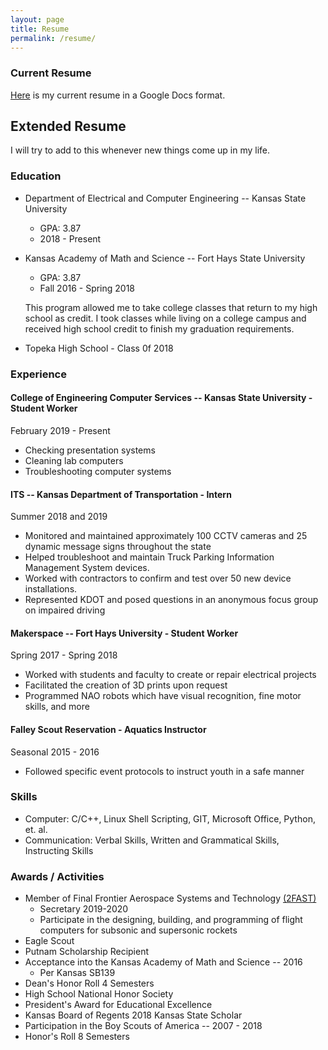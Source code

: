 ```yaml
---
layout: page
title: Resume
permalink: /resume/
---
```


### Current Resume
 [Here](https://docs.google.com/document/d/1mdBGhwdSZnqjtEsC3cFa0hBOvjUaUASpDBf6NpTGZYo/edit?usp=sharing "My Resume") is my current resume in a Google Docs format.

## Extended Resume
I will try to add to this whenever new things come up in my life.

### Education
* Department of Electrical and Computer Engineering -- Kansas State University
	* GPA: 3.87
	* 2018 - Present
* Kansas Academy of Math and Science -- Fort Hays State University
	* GPA: 3.87
	* Fall 2016 - Spring 2018

   This program allowed me to take college classes that return to my high school as credit. I took classes while living on a college campus and received high school credit to finish my graduation requirements.
* Topeka High School - Class 0f 2018

### Experience

#### College of Engineering Computer Services -- Kansas State University - Student Worker
February 2019 - Present
* Checking presentation systems
* Cleaning lab computers
* Troubleshooting computer systems

#### ITS -- Kansas Department of Transportation - Intern
Summer 2018 and 2019
* Monitored and maintained approximately 100 CCTV cameras and 25 dynamic message signs throughout the state
* Helped troubleshoot and maintain Truck Parking Information Management System devices.
* Worked with contractors to confirm and test over 50 new device installations.
* Represented KDOT and posed questions in an anonymous focus group on impaired driving


#### Makerspace -- Fort Hays University - Student Worker
Spring 2017 - Spring 2018
* Worked with students and faculty to create or repair electrical projects
* Facilitated the creation of 3D prints upon request
* Programmed NAO robots which have visual recognition, fine motor skills, and more

#### Falley Scout Reservation - Aquatics Instructor
Seasonal 2015 - 2016
* Followed specific event protocols to instruct youth in a safe manner

### Skills
* Computer: C/C++, Linux Shell Scripting, GIT, Microsoft Office, Python, et. al.
* Communication: Verbal Skills, Written and Grammatical Skills, Instructing Skills

### Awards / Activities
* Member of Final Frontier Aerospace Systems and Technology [(2FAST)](https://ffaero.com/ "Final Frontier Areospace Systems and Technology Website")
   * Secretary 2019-2020
   * Participate in the designing, building, and programming of flight computers for subsonic and supersonic rockets
* Eagle Scout
* Putnam Scholarship Recipient
* Acceptance into the Kansas Academy of Math and Science -- 2016
	* Per Kansas SB139
* Dean's Honor Roll 4 Semesters
* High School National Honor Society
* President's Award for Educational Excellence	
* Kansas Board of Regents 2018 Kansas State Scholar
* Participation in the Boy Scouts of America -- 2007 - 2018
* Honor's Roll 8 Semesters

